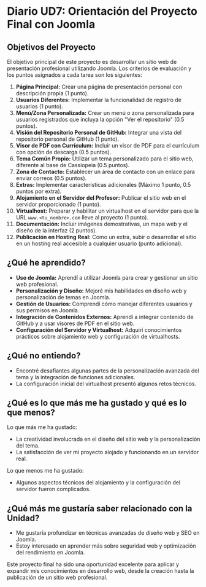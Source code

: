 # Diario UD7: Orientación del Proyecto Final con Joomla

## Objetivos del Proyecto

El objetivo principal de este proyecto es desarrollar un sitio web de presentación profesional utilizando Joomla. Los criterios de evaluación y los puntos asignados a cada tarea son los siguientes:

1. **Página Principal:** Crear una página de presentación personal con descripción propia (1 punto).
2. **Usuarios Diferentes:** Implementar la funcionalidad de registro de usuarios (1 punto).
3. **Menú/Zona Personalizada:** Crear un menú o zona personalizada para usuarios registrados que incluya la opción "Ver el repositorio" (0.5 puntos).
4. **Visión del Repositorio Personal de GitHub:** Integrar una vista del repositorio personal de GitHub (1 punto).
5. **Visor de PDF con Currículum:** Incluir un visor de PDF para el currículum con opción de descarga (0.5 puntos).
6. **Tema Común Propio:** Utilizar un tema personalizado para el sitio web, diferente al base de Cassiopeia (0.5 puntos).
7. **Zona de Contacto:** Establecer un área de contacto con un enlace para enviar correos (0.5 puntos).
8. **Extras:** Implementar características adicionales (Máximo 1 punto, 0.5 puntos por extra).
9. **Alojamiento en el Servidor del Profesor:** Publicar el sitio web en el servidor proporcionado (1 punto).
10. **Virtualhost:** Preparar y habilitar un virtualhost en el servidor para que la URL `www.<tu_nombre>.com` lleve al proyecto (1 punto).
11. **Documentación:** Incluir imágenes demostrativas, un mapa web y el diseño de la interfaz (2 puntos).
12. **Publicación en Hosting Real:** Como un extra, subir o desarrollar el sitio en un hosting real accesible a cualquier usuario (punto adicional).

## ¿Qué he aprendido?

- **Uso de Joomla:** Aprendí a utilizar Joomla para crear y gestionar un sitio web profesional.
- **Personalización y Diseño:** Mejoré mis habilidades en diseño web y personalización de temas en Joomla.
- **Gestión de Usuarios:** Comprendí cómo manejar diferentes usuarios y sus permisos en Joomla.
- **Integración de Contenidos Externos:** Aprendí a integrar contenido de GitHub y a usar visores de PDF en el sitio web.
- **Configuración del Servidor y Virtualhost:** Adquirí conocimientos prácticos sobre alojamiento web y configuración de virtualhosts.

## ¿Qué no entiendo?

- Encontré desafiantes algunas partes de la personalización avanzada del tema y la integración de funciones adicionales.
- La configuración inicial del virtualhost presentó algunos retos técnicos.

## ¿Qué es lo que más me ha gustado y qué es lo que menos?

Lo que más me ha gustado:
- La creatividad involucrada en el diseño del sitio web y la personalización del tema.
- La satisfacción de ver mi proyecto alojado y funcionando en un servidor real.

Lo que menos me ha gustado:
- Algunos aspectos técnicos del alojamiento y la configuración del servidor fueron complicados.

## ¿Qué más me gustaría saber relacionado con la Unidad?

- Me gustaría profundizar en técnicas avanzadas de diseño web y SEO en Joomla.
- Estoy interesado en aprender más sobre seguridad web y optimización del rendimiento en Joomla.

Este proyecto final ha sido una oportunidad excelente para aplicar y expandir mis conocimientos en desarrollo web, desde la creación hasta la publicación de un sitio web profesional.
